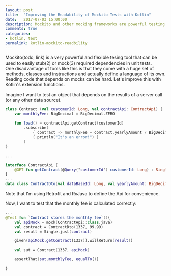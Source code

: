 ```yaml
---
layout: post
title:  "Improving the Readability of Mockito Tests with Kotlin"
date:   2017-07-03 15:00:00
description: Mockito and other mocking frameworks are powerful testing tools. Clean up the code that is necessary to setup mocking or stubbing with Kotlin extension functions.
comments: true
categories:
- kotlin, test
permalink: kotlin-mockito-readbility
---
```


Mockito(todo, link) is a very powerful and flexible tesing tool that can be used to easily stub(2) or mock(3) required dependencies in unit tests.  
One disadvantage of tools like this is that they come with a huge set of methods, classes and instructions and actually define a language of its own.  Reading code that depends on mocks can be hard. Let's improve this with Kotlin's extension functions.

Imagine I want to test an object that depends on the results of a server call (or any other data source). 

```kotlin
class Contract (val customerId: Long, val contractApi: ContractApi) {
    var monthlyFee: BigDecimal = BigDecimal.ZERO

    fun load() = contractApi.getContract(customerId)
        .subscribe(
            { contract -> monthlyFee = contract.yearlyAmount / BigDecimal(12) }
            { println("It's an error!") }
        )
}

... 

interface ContractApi {
    @GET fun getContract(@Query("customerId") customerId: Long) : Single<ContractDto>
}
...
data class ContractDto(val dataBaseId: Long, val yearlyAmount: BigDecimal)

```
Note that I'm using Retrofit and RxJava to define the Api for convenience.  

Now, I want to test that the monthly fee is calculated correctly:

```kotlin
...
@Test fun `Contract stores the monthly fee`(){
    val apiMock = mock(ContractApi::class.java)
    val contract = ContractDto(1337, 99.99)
    val result = Single.just(contract)

    given(apiMock.getContract(1337)).willReturn(result))

    val sut = Contract(1337, apiMock)

    assertThat(sut.monthlyFee, equalTo())
    
}